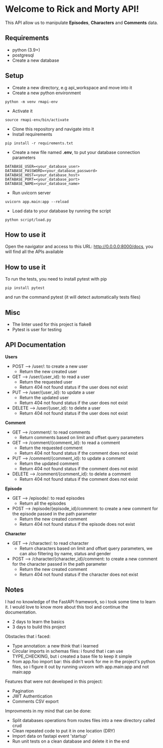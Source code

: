 # Welcome to Rick and Morty API!

This API allow us to manipulate **Episodes**, **Characters** and **Comments** data.

## Requirements
- python (3.9+)
- postgresql
- Create a new database

## Setup
- Create a new directory, e.g api_workspace and move into it
- Create a new python environment
```
python -m venv rmapi-env
```
- Activate it
```
source rmapi-env/bin/activate
```
- Clone this repository and navigate into it
- Install requirements
```
pip install -r requirements.txt
```
- Create a new file named **.env**, to put your database connection parameters
```
DATABASE_USER=<your_database_user>
DATABASE_PASSWORD=<your_database_password>
DATABASE_HOST=<your_database_host>
DATABASE_PORT=<your_database_port>
DATABASE_NAME=<your_database_name>
```
- Run uvicorn server
```
uvicorn app.main:app --reload
```
- Load data to your database by running the script
```
python script/load.py
```

## How to use it
Open the navigator and access to this URL: http://0.0.0.0:8000/docs, you will find all the APIs available

## How to use it
To run the tests, you need to install pytest with pip
```
pip install pytest
```
and run the command pytest (it will detect automatically tests files)

## Misc
- The linter used for this project is flake8
- Pytest is user for testing

## API Documentation
**Users**
- POST --> /user/: to create a new user
    - Return the new created user
- GET --> /user/{user_id}: to read a user
    - Return the requested user
    - Return 404 not found status if the user does not exist
- PUT --> /user/{user_id}: to update a user
    - Return the updated user
    - Return 404 not found status if the user does not exist
- DELETE --> /user/{user_id}: to delete a user
    - Return 404 not found status if the user does not exist

**Comment**
- GET --> /comment/: to read comments
    - Return comments based on limit and offset query parameters
- GET --> /comment/{comment_id}: to read a comment
    - Return the requested comment
    - Return 404 not found status if the comment does not exist
- PUT --> /comment/{comment_id}: to update a comment
    - Return the updated comment
    - Return 404 not found status if the comment does not exist
- DELETE --> /comment/{comment_id}: to delete a comment
    - Return 404 not found status if the comment does not exist

**Episode**
- GET --> /episode/: to read episodes
    - Return all the episodes
- POST --> /episode/{episode_id}/comment: to create a new comment for the episode passed in the path parameter
    - Return the new created comment
    - Return 404 not found status if the episode does not exist

**Character**
- GET --> /character/: to read character
    - Return characters based on limit and offset query parameters, we can also filtering by name, status and gender
- POST --> /character/{character_id}/comment: to create a new comment for the character passed in the path parameter
    - Return the new created comment
    - Return 404 not found status if the character does not exist

## Notes
I had no knowledge of the FastAPI framework, so i took some time to learn it. I would love to know more about this tool and continue the documentation.
- 2 days to learn the basics
- 3 days to build this project

Obstacles that i faced:
- Type annotation: a new think that i learned
- Circular imports in schemas files: i found that i can use TYPE_CHECKING, but i created a base file to keep it simple
- from app.foo import bar: this didn't work for me in the project's python files, so i figure it out by running uvicorn with app.main:app and not main:app

Features that were not developed in this project:
- Pagination
- JWT Authentication
- Comments CSV export

Improvments in my mind that can be done:
- Split databases operations from routes files into a new directory called crud
- Clean repeated code to put it in one location (DRY)
- Import data on fastapi event 'startup'
- Run unit tests on a clean database and delete it in the end